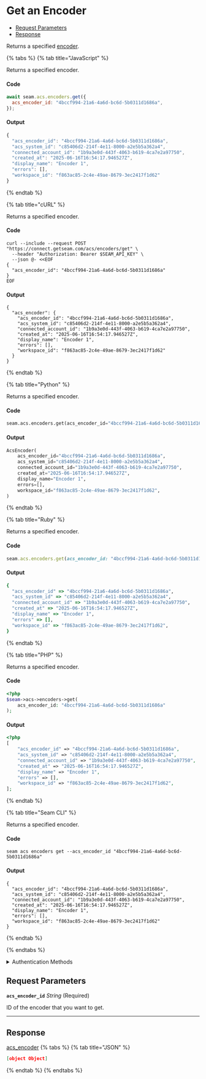 # Get an Encoder

- [Request Parameters](#request-parameters)
- [Response](#response)

Returns a specified [encoder](../../../capability-guides/access-systems/working-with-card-encoders-and-scanners/README.md).


{% tabs %}
{% tab title="JavaScript" %}

Returns a specified encoder.

#### Code

```javascript
await seam.acs.encoders.get({
  acs_encoder_id: "4bccf994-21a6-4a6d-bc6d-5b0311d1686a",
});
```

#### Output

```javascript
{
  "acs_encoder_id": "4bccf994-21a6-4a6d-bc6d-5b0311d1686a",
  "acs_system_id": "c85406d2-214f-4e11-8000-a2e5b5a362a4",
  "connected_account_id": "1b9a3e0d-443f-4063-b619-4ca7e2a97750",
  "created_at": "2025-06-16T16:54:17.946527Z",
  "display_name": "Encoder 1",
  "errors": [],
  "workspace_id": "f863ac85-2c4e-49ae-8679-3ec2417f1d62"
}
```
{% endtab %}

{% tab title="cURL" %}

Returns a specified encoder.

#### Code

```curl
curl --include --request POST "https://connect.getseam.com/acs/encoders/get" \
  --header "Authorization: Bearer $SEAM_API_KEY" \
  --json @- <<EOF
{
  "acs_encoder_id": "4bccf994-21a6-4a6d-bc6d-5b0311d1686a"
}
EOF
```

#### Output

```curl
{
  "acs_encoder": {
    "acs_encoder_id": "4bccf994-21a6-4a6d-bc6d-5b0311d1686a",
    "acs_system_id": "c85406d2-214f-4e11-8000-a2e5b5a362a4",
    "connected_account_id": "1b9a3e0d-443f-4063-b619-4ca7e2a97750",
    "created_at": "2025-06-16T16:54:17.946527Z",
    "display_name": "Encoder 1",
    "errors": [],
    "workspace_id": "f863ac85-2c4e-49ae-8679-3ec2417f1d62"
  }
}
```
{% endtab %}

{% tab title="Python" %}

Returns a specified encoder.

#### Code

```python
seam.acs.encoders.get(acs_encoder_id="4bccf994-21a6-4a6d-bc6d-5b0311d1686a")
```

#### Output

```python
AcsEncoder(
    acs_encoder_id="4bccf994-21a6-4a6d-bc6d-5b0311d1686a",
    acs_system_id="c85406d2-214f-4e11-8000-a2e5b5a362a4",
    connected_account_id="1b9a3e0d-443f-4063-b619-4ca7e2a97750",
    created_at="2025-06-16T16:54:17.946527Z",
    display_name="Encoder 1",
    errors=[],
    workspace_id="f863ac85-2c4e-49ae-8679-3ec2417f1d62",
)
```
{% endtab %}

{% tab title="Ruby" %}

Returns a specified encoder.

#### Code

```ruby
seam.acs.encoders.get(acs_encoder_id: "4bccf994-21a6-4a6d-bc6d-5b0311d1686a")
```

#### Output

```ruby
{
  "acs_encoder_id" => "4bccf994-21a6-4a6d-bc6d-5b0311d1686a",
  "acs_system_id" => "c85406d2-214f-4e11-8000-a2e5b5a362a4",
  "connected_account_id" => "1b9a3e0d-443f-4063-b619-4ca7e2a97750",
  "created_at" => "2025-06-16T16:54:17.946527Z",
  "display_name" => "Encoder 1",
  "errors" => [],
  "workspace_id" => "f863ac85-2c4e-49ae-8679-3ec2417f1d62",
}
```
{% endtab %}

{% tab title="PHP" %}

Returns a specified encoder.

#### Code

```php
<?php
$seam->acs->encoders->get(
    acs_encoder_id: "4bccf994-21a6-4a6d-bc6d-5b0311d1686a"
);
```

#### Output

```php
<?php
[
    "acs_encoder_id" => "4bccf994-21a6-4a6d-bc6d-5b0311d1686a",
    "acs_system_id" => "c85406d2-214f-4e11-8000-a2e5b5a362a4",
    "connected_account_id" => "1b9a3e0d-443f-4063-b619-4ca7e2a97750",
    "created_at" => "2025-06-16T16:54:17.946527Z",
    "display_name" => "Encoder 1",
    "errors" => [],
    "workspace_id" => "f863ac85-2c4e-49ae-8679-3ec2417f1d62",
];
```
{% endtab %}

{% tab title="Seam CLI" %}

Returns a specified encoder.

#### Code

```seam_cli
seam acs encoders get --acs_encoder_id "4bccf994-21a6-4a6d-bc6d-5b0311d1686a"
```

#### Output

```seam_cli
{
  "acs_encoder_id": "4bccf994-21a6-4a6d-bc6d-5b0311d1686a",
  "acs_system_id": "c85406d2-214f-4e11-8000-a2e5b5a362a4",
  "connected_account_id": "1b9a3e0d-443f-4063-b619-4ca7e2a97750",
  "created_at": "2025-06-16T16:54:17.946527Z",
  "display_name": "Encoder 1",
  "errors": [],
  "workspace_id": "f863ac85-2c4e-49ae-8679-3ec2417f1d62"
}
```
{% endtab %}

{% endtabs %}


<details>

<summary>Authentication Methods</summary>

- API key
- Personal access token
  <br>Must also include the `seam-workspace` header in the request.

To learn more, see [Authentication](https://docs.seam.co/latest/api/authentication).
</details>

## Request Parameters

**`acs_encoder_id`** *String* (Required)

ID of the encoder that you want to get.

---


## Response

[acs\_encoder](./)
{% tabs %}
{% tab title="JSON" %}
```json
[object Object]
```
{% endtab %}
{% endtabs %}
